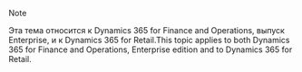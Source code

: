 > [!NOTE]
> <span data-ttu-id="1e020-101">Эта тема относится к Dynamics 365 for Finance and Operations, выпуск Enterprise, и к Dynamics 365 for Retail.</span><span class="sxs-lookup"><span data-stu-id="1e020-101">This topic applies to both Dynamics 365 for Finance and Operations, Enterprise edition and to Dynamics 365 for Retail.</span></span> 